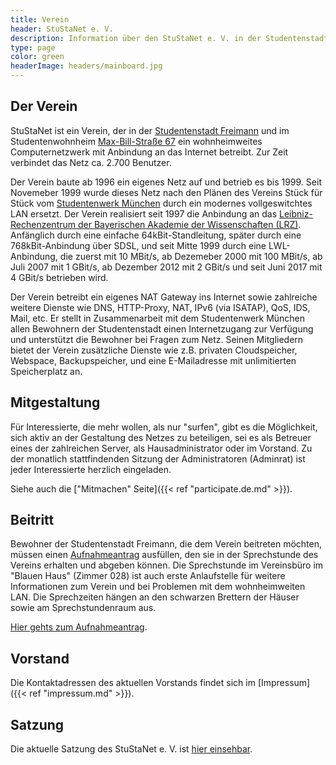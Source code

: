 ```yaml
---
title: Verein
header: StuStaNet e. V.
description: Information über den StuStaNet e. V. in der Studentenstadt Freimann, München
type: page
color: green
headerImage: headers/mainboard.jpg
---
```


## Der Verein
StuStaNet ist ein Verein, der in der [Studentenstadt Freimann](https://stusta.de/) und im Studentenwohnheim [Max-Bill-Straße 67](https://max-bill.de/) ein wohnheimweites Computernetzwerk mit Anbindung an das Internet betreibt. Zur Zeit verbindet das Netz ca. 2.700 Benutzer.

Der Verein baute ab 1996 ein eigenes Netz auf und betrieb es bis 1999. Seit Novemeber 1999 wurde dieses Netz nach den Plänen des Vereins Stück für Stück vom [Studentenwerk München](https://www.studentenwerk-muenchen.de/) durch ein modernes vollgeswitchtes LAN ersetzt. Der Verein realisiert seit 1997 die Anbindung an das [Leibniz-Rechenzentrum der Bayerischen Akademie der Wissenschaften (LRZ)](https://www.lrz.de/). Anfänglich durch eine einfache 64kBit-Standleitung, später durch eine 768kBit-Anbindung über SDSL, und seit Mitte 1999 durch eine LWL-Anbindung, die zuerst mit 10 MBit/s, ab Dezemeber 2000 mit 100 MBit/s, ab Juli 2007 mit 1 GBit/s, ab Dezember 2012 mit 2 GBit/s und seit Juni 2017 mit 4 GBit/s betrieben wird.

Der Verein betreibt ein eigenes NAT Gateway ins Internet sowie zahlreiche weitere Dienste wie DNS, HTTP-Proxy, NAT, IPv6 (via ISATAP), QoS, IDS, Mail, etc. Er stellt in Zusammenarbeit mit dem Studentenwerk München allen Bewohnern der Studentenstadt einen Internetzugang zur Verfügung und unterstützt die Bewohner bei Fragen zum Netz. Seinen Mitgliedern bietet der Verein zusätzliche Dienste wie z.B. privaten Cloudspeicher, Webspace, Backupspeicher, und eine E-Mailadresse mit unlimitierten Speicherplatz an.

## Mitgestaltung
Für Interessierte, die mehr wollen, als nur "surfen", gibt es die Möglichkeit, sich aktiv an der Gestaltung des Netzes zu beteiligen, sei es als Betreuer eines der zahlreichen Server, als Hausadministrator oder im Vorstand. Zu der monatlich stattfindenden Sitzung der Administratoren (Adminrat) ist jeder Interessierte herzlich eingeladen.

Siehe auch die ["Mitmachen" Seite]({{< ref "participate.de.md" >}}).

## Beitritt
Bewohner der Studentenstadt Freimann, die dem Verein beitreten möchten, müssen einen [Aufnahmeantrag](https://reg.stusta.de/) ausfüllen, den sie in der Sprechstunde des Vereins erhalten und abgeben können. Die Sprechstunde im Vereinsbüro im "Blauen Haus" (Zimmer 028) ist auch erste Anlaufstelle für weitere Informationen zum Verein und bei Problemen mit dem wohnheimweiten LAN. Die Sprechzeiten hängen an den schwarzen Brettern der Häuser sowie am Sprechstundenraum aus.

[Hier gehts zum Aufnahmeantrag](https://reg.stusta.de/).

## Vorstand
Die Kontaktadressen des aktuellen Vorstands findet sich im [Impressum]({{< ref "impressum.md" >}}).

## Satzung
Die aktuelle Satzung des StuStaNet e. V. ist [hier einsehbar](https://vereinsanzeiger.stustanet.de/satzung.pdf).
